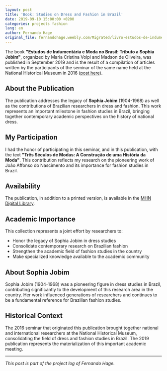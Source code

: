 ```yaml
---
layout: post
title: 'Book: Studies on Dress and Fashion in Brazil'
date: 2019-09-10 15:00:00 +0200
categories: projects fashion
lang: en
author: Fernando Hage
original_file: fernandohage.weebly.com/Migrated/livro-estudos-de-indumentaria-e-moda-no-brasil.html
---
```


The book **"Estudos de Indumentária e Moda no Brasil: Tributo a Sophia Jobim"**, organized by Maria Cristina Volpi and Madson de Oliveira, was published in September 2019 and is the result of a compilation of articles written by the participants of the seminar of the same name held at the National Historical Museum in 2016 ([post here](../2016-09-27-seminario-internacional-de-estudos-de-indumentaria-e-moda-no-brasil-tributo-a-sophia-jobim.html)).

## About the Publication

The publication addresses the legacy of **Sophia Jobim** (1904-1968) as well as the contributions of Brazilian researchers in dress and fashion. This work represents an important milestone in fashion studies in Brazil, bringing together contemporary academic perspectives on the history of national dress.

## My Participation

I had the honor of participating in this seminar, and in this publication, with the text **"Três Séculos de Modas: A Construção de uma História da Moda"**. This contribution reflects my research on the pioneering work of João Affonso do Nascimento and its importance for fashion studies in Brazil.

## Availability

The publication, in addition to a printed version, is available in the [MHN Digital Library](https://mhn.museus.gov.br/index.php/mhn-lanca-novas-publicacoes-durante-a-13a-primavera-dos-museus/).

## Academic Importance

This collection represents a joint effort by researchers to:

- Honor the legacy of Sophia Jobim in dress studies
- Consolidate contemporary research on Brazilian fashion
- Strengthen the academic field of fashion studies in the country
- Make specialized knowledge available to the academic community

## About Sophia Jobim

Sophia Jobim (1904-1968) was a pioneering figure in dress studies in Brazil, contributing significantly to the development of this research area in the country. Her work influenced generations of researchers and continues to be a fundamental reference for Brazilian fashion studies.

## Historical Context

The 2016 seminar that originated this publication brought together national and international researchers at the National Historical Museum, consolidating the field of dress and fashion studies in Brazil. The 2019 publication represents the materialization of this important academic meeting.

---

*This post is part of the project log of Fernando Hage.*